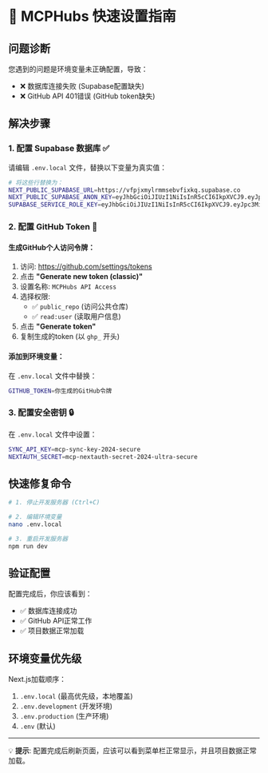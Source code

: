 # 🚀 MCPHubs 快速设置指南

## 问题诊断
您遇到的问题是环境变量未正确配置，导致：
- ❌ 数据库连接失败 (Supabase配置缺失)
- ❌ GitHub API 401错误 (GitHub token缺失)

## 解决步骤

### 1. 配置 Supabase 数据库 ✅

请编辑 `.env.local` 文件，替换以下变量为真实值：

```bash
# 将这些行替换为：
NEXT_PUBLIC_SUPABASE_URL=https://vfpjxmylrmmsebvfixkq.supabase.co
NEXT_PUBLIC_SUPABASE_ANON_KEY=eyJhbGciOiJIUzI1NiIsInR5cCI6IkpXVCJ9.eyJpc3MiOiJzdXBhYmFzZSIsInJlZiI6InZmcGp4bXlscm1tc2VidmZpeGtxIiwicm9sZSI6ImFub24iLCJpYXQiOjE3MzQ5NzQ3MzMsImV4cCI6MjA1MDU1MDczM30.PEBcVJdP1rXS6wZvPCJnPE6P0W5LrBkbHHD1kZYNGds
SUPABASE_SERVICE_ROLE_KEY=eyJhbGciOiJIUzI1NiIsInR5cCI6IkpXVCJ9.eyJpc3MiOiJzdXBhYmFzZSIsInJlZiI6InZmcGp4bXlscm1tc2VidmZpeGtxIiwicm9sZSI6InNlcnZpY2Vfcm9sZSIsImlhdCI6MTczNDk3NDczMywiZXhwIjoyMDUwNTUwNzMzfQ.YXZywDa1bMVOJiSJLOoaP-b-qxI3HGd6OLFd41tJCho
```

### 2. 配置 GitHub Token 🔑

#### 生成GitHub个人访问令牌：
1. 访问: https://github.com/settings/tokens
2. 点击 **"Generate new token (classic)"**
3. 设置名称: `MCPHubs API Access`
4. 选择权限:
   - ✅ `public_repo` (访问公共仓库)
   - ✅ `read:user` (读取用户信息)
5. 点击 **"Generate token"**
6. 复制生成的token (以 `ghp_` 开头)

#### 添加到环境变量：
在 `.env.local` 文件中替换：
```bash
GITHUB_TOKEN=你生成的GitHub令牌
```

### 3. 配置安全密钥 🔒

在 `.env.local` 文件中设置：
```bash
SYNC_API_KEY=mcp-sync-key-2024-secure
NEXTAUTH_SECRET=mcp-nextauth-secret-2024-ultra-secure
```

## 快速修复命令

```bash
# 1. 停止开发服务器 (Ctrl+C)

# 2. 编辑环境变量
nano .env.local

# 3. 重启开发服务器
npm run dev
```

## 验证配置

配置完成后，你应该看到：
- ✅ 数据库连接成功
- ✅ GitHub API正常工作
- ✅ 项目数据正常加载

## 环境变量优先级

Next.js加载顺序：
1. `.env.local` (最高优先级，本地覆盖)
2. `.env.development` (开发环境)
3. `.env.production` (生产环境)
4. `.env` (默认)

---

💡 **提示**: 配置完成后刷新页面，应该可以看到菜单栏正常显示，并且项目数据正常加载。 